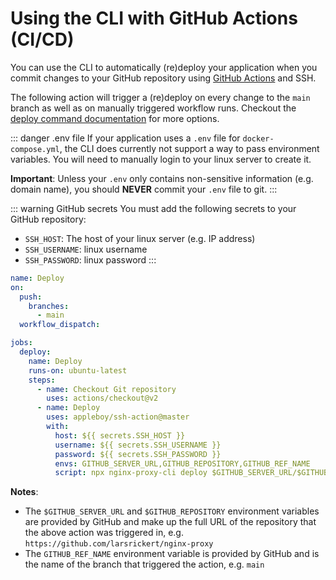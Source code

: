 # Using the CLI with GitHub Actions (CI/CD)

You can use the CLI to automatically (re)deploy your application when you commit changes to your GitHub repository using [GitHub Actions](https://github.com/features/actions) and SSH.

The following action will trigger a (re)deploy on every change to the `main` branch as well as on manually triggered workflow runs. Checkout the [deploy command documentation](/cli/commands#deploy) for more options.

::: danger .env file
If your application uses a `.env` file for `docker-compose.yml`, the CLI does currently not support a way to pass environment variables. You will need to manually login to your linux server to create it.

**Important**: Unless your `.env` only contains non-sensitive information (e.g. domain name), you should **NEVER** commit your `.env` file to git.
:::

::: warning GitHub secrets
You must add the following secrets to your GitHub repository:

- `SSH_HOST`: The host of your linux server (e.g. IP address)
- `SSH_USERNAME`: linux username
- `SSH_PASSWORD`: linux password
  :::

```yaml
name: Deploy
on:
  push:
    branches:
      - main
  workflow_dispatch:

jobs:
  deploy:
    name: Deploy
    runs-on: ubuntu-latest
    steps:
      - name: Checkout Git repository
        uses: actions/checkout@v2
      - name: Deploy
        uses: appleboy/ssh-action@master
        with:
          host: ${{ secrets.SSH_HOST }}
          username: ${{ secrets.SSH_USERNAME }}
          password: ${{ secrets.SSH_PASSWORD }}
          envs: GITHUB_SERVER_URL,GITHUB_REPOSITORY,GITHUB_REF_NAME
          script: npx nginx-proxy-cli deploy $GITHUB_SERVER_URL/$GITHUB_REPOSITORY --dir=~/nginx-proxy/applications --branch=$GITHUB_REF_NAME
```

**Notes**:

- The `$GITHUB_SERVER_URL` and `$GITHUB_REPOSITORY` environment variables are provided by GitHub and make up the full URL of the repository that the above action was triggered in, e.g. `https://github.com/larsrickert/nginx-proxy`
- The `GITHUB_REF_NAME` environment variable is provided by GitHub and is the name of the branch that triggered the action, e.g. `main`
